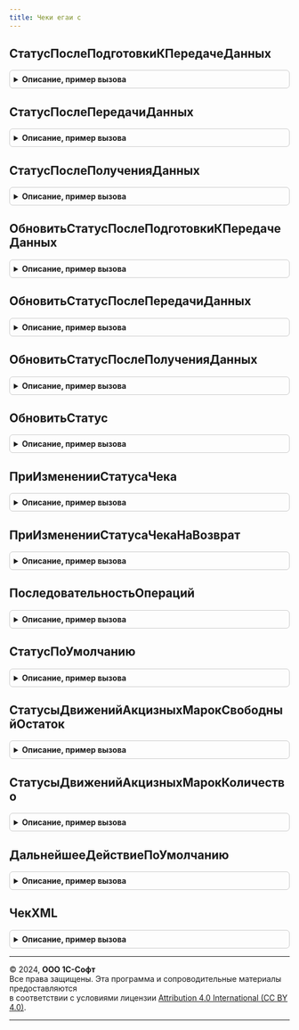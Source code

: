 ```yaml
---
title: Чеки егаи с
---
```



## СтатусПослеПодготовкиКПередачеДанных
<details style="margin: 1em 0; padding: 0.5em; border: 1px solid #ccc; border-radius: 6px;">

<summary style="font-weight: bold; cursor: pointer;">Описание, пример вызова</summary>

```bsl

// Статус после подготовки к передаче данных
//
// Параметры:
//  ДокументСсылка - ДокументСсылка.ЧекЕГАИС - Ссылка на документ
//  Операция - ПеречислениеСсылка.ВидыДокументовЕГАИС - Операция ЕГАИС
//
// Возвращаемое значение:
//  См. РегистрыСведений.СтатусыДокументовЕГАИС.ВозвращаемоеЗначениеДальнейшиеДействияСтатус
Функция СтатусПослеПодготовкиКПередачеДанных(ДокументСсылка, Операция) Экспорт
```

Пример вызова
```bsl
Результат = ЧекиЕГАИС.СтатусПослеПодготовкиКПередачеДанных(ДокументСсылка, Операция) 
```
</details>

## СтатусПослеПередачиДанных
<details style="margin: 1em 0; padding: 0.5em; border: 1px solid #ccc; border-radius: 6px;">

<summary style="font-weight: bold; cursor: pointer;">Описание, пример вызова</summary>

```bsl

// Статус после передачи данных
//
// Параметры:
//  ДокументСсылка - ДокументСсылка.ЧекЕГАИС - Ссылка на документ
//  Операция - ПеречислениеСсылка.ВидыДокументовЕГАИС - Операция ЕГАИС
//  СтатусОбработки - ПеречислениеСсылка.СтатусыОбработкиСообщенийЕГАИС - Статус обработки сообщения
//
// Возвращаемое значение:
//  См. РегистрыСведений.СтатусыДокументовЕГАИС.ВозвращаемоеЗначениеДальнейшиеДействияСтатус
Функция СтатусПослеПередачиДанных(ДокументСсылка, Операция, СтатусОбработки) Экспорт
```

Пример вызова
```bsl
Результат = ЧекиЕГАИС.СтатусПослеПередачиДанных(ДокументСсылка, Операция, СтатусОбработки) 
```
</details>

## СтатусПослеПолученияДанных
<details style="margin: 1em 0; padding: 0.5em; border: 1px solid #ccc; border-radius: 6px;">

<summary style="font-weight: bold; cursor: pointer;">Описание, пример вызова</summary>

```bsl

// Статус после получения данных из ЕГАИС.
//
// Параметры:
//  ДокументСсылка - ДокументСсылка.ЧекЕГАИС - Документ, для которого требуется обновить статус.
//  Операция - ПеречислениеСсылка.ВидыДокументовЕГАИС - Операция обмена с ЕГАИС.
//  ДополнительныеПараметры - Неопределено, Структура - со свойствами:
//   * СтатусОбработки - ПеречислениеСсылка.СтатусыОбработкиСообщенийЕГАИС - Статус обработки сообщения.
//   * ОперацияКвитанции - ПеречислениеСсылка.ВидыДокументовЕГАИС - Операция, на которую получена квитанция.
//
// Возвращаемое значение:
//  Неопределено - не требуется
Функция СтатусПослеПолученияДанных(ДокументСсылка, Операция, ДополнительныеПараметры = Неопределено) Экспорт
```

Пример вызова
```bsl
Результат = ЧекиЕГАИС.СтатусПослеПолученияДанных(ДокументСсылка, Операция, ДополнительныеПараметры);
```
</details>

## ОбновитьСтатусПослеПодготовкиКПередачеДанных
<details style="margin: 1em 0; padding: 0.5em; border: 1px solid #ccc; border-radius: 6px;">

<summary style="font-weight: bold; cursor: pointer;">Описание, пример вызова</summary>

```bsl

// Обновить статус после подготовки к передаче данных
//
// Параметры:
//  ДокументСсылка - ДокументСсылка.ЧекЕГАИС - Ссылка на документ
//  Операция - ПеречислениеСсылка.ВидыДокументовЕГАИС - Операция ЕГАИС
//  ДополнительныеПараметры - Неопределено, Структура - со свойствами:
//   * СтатусОбработки - ПеречислениеСсылка.СтатусыОбработкиСообщенийЕГАИС - Статус обработки сообщения.
//   * ОперацияКвитанции - ПеречислениеСсылка.ВидыДокументовЕГАИС - Операция, на которую получена квитанция.
//
// Возвращаемое значение:
//  ПеречислениеСсылка.СтатусыИнформированияЕГАИС - Новый статус.
//
Функция ОбновитьСтатусПослеПодготовкиКПередачеДанных(ДокументСсылка, Операция, ДополнительныеПараметры = Неопределено) Экспорт
```

Пример вызова
```bsl
Результат = ЧекиЕГАИС.ОбновитьСтатусПослеПодготовкиКПередачеДанных(ДокументСсылка, Операция, ДополнительныеПараметры);
```
</details>

## ОбновитьСтатусПослеПередачиДанных
<details style="margin: 1em 0; padding: 0.5em; border: 1px solid #ccc; border-radius: 6px;">

<summary style="font-weight: bold; cursor: pointer;">Описание, пример вызова</summary>

```bsl

// Обновить статус после передачи данных
//
// Параметры:
//  ДокументСсылка - ДокументСсылка.ЧекЕГАИС - Ссылка на документ
//  Операция - ПеречислениеСсылка.ВидыДокументовЕГАИС - Операция ЕГАИС
//  СтатусОбработки - ПеречислениеСсылка.СтатусыОбработкиСообщенийЕГАИС - Статус обработки сообщения
//  ДополнительныеПараметры - Неопределено, Структура - со свойствами:
//   * СтатусОбработки - ПеречислениеСсылка.СтатусыОбработкиСообщенийЕГАИС - Статус обработки сообщения.
//   * ОперацияКвитанции - ПеречислениеСсылка.ВидыДокументовЕГАИС - Операция, на которую получена квитанция.
//
// Возвращаемое значение:
//  ПеречислениеСсылка.СтатусыИнформированияЕГАИС - Новый статус.
//
Функция ОбновитьСтатусПослеПередачиДанных(ДокументСсылка, Операция, СтатусОбработки, ДополнительныеПараметры = Неопределено) Экспорт
```

Пример вызова
```bsl
Результат = ЧекиЕГАИС.ОбновитьСтатусПослеПередачиДанных(ДокументСсылка, Операция, СтатусОбработки, ДополнительныеПараметры);
```
</details>

## ОбновитьСтатусПослеПолученияДанных
<details style="margin: 1em 0; padding: 0.5em; border: 1px solid #ccc; border-radius: 6px;">

<summary style="font-weight: bold; cursor: pointer;">Описание, пример вызова</summary>

```bsl

// Обновить статус после получения данных из ЕГАИС.
//
// Параметры:
//  ДокументСсылка - ДокументСсылка.ЧекЕГАИС - Документ, для которого требуется обновить статус.
//  Операция - ПеречислениеСсылка.ВидыДокументовЕГАИС - Операция обмена с ЕГАИС.
//  ДополнительныеПараметры - Неопределено, Структура - со свойствами:
//   * СтатусОбработки - ПеречислениеСсылка.СтатусыОбработкиСообщенийЕГАИС - Статус обработки сообщения.
//   * ОперацияКвитанции - ПеречислениеСсылка.ВидыДокументовЕГАИС - Операция, на которую получена квитанция.
//
// Возвращаемое значение:
//  ПеречислениеСсылка.СтатусыИнформированияЕГАИС - Новый статус.
//
Функция ОбновитьСтатусПослеПолученияДанных(ДокументСсылка, Операция, ДополнительныеПараметры = Неопределено) Экспорт
```

Пример вызова
```bsl
Результат = ЧекиЕГАИС.ОбновитьСтатусПослеПолученияДанных(ДокументСсылка, Операция, ДополнительныеПараметры);
```
</details>

## ОбновитьСтатус
<details style="margin: 1em 0; padding: 0.5em; border: 1px solid #ccc; border-radius: 6px;">

<summary style="font-weight: bold; cursor: pointer;">Описание, пример вызова</summary>

```bsl

// Изменяет и возвращает статус документа ЕГАИС.
//
// Параметры:
//  ДокументСсылка - ДокументСсылка.ЧекЕГАИС - Документ ЕГАИС.
//  ПараметрыОбновления - Структура - со свойствами:
//   * НовыйСтатус - ПеречислениеСсылка.СтатусыИнформированияЕГАИС - Новый статус.
//   * ДальнейшееДействие1 - ПеречислениеСсылка.ДальнейшиеДействияПоВзаимодействиюЕГАИС - Дальнейшее действие 1.
//   * ДальнейшееДействие2 - ПеречислениеСсылка.ДальнейшиеДействияПоВзаимодействиюЕГАИС - Дальнейшее действие 2.
//   * ДальнейшееДействие3 - ПеречислениеСсылка.ДальнейшиеДействияПоВзаимодействиюЕГАИС - Дальнейшее действие 3.
//  ДополнительныеПараметры - Неопределено, Структура - со свойствами:
//   * СтатусОбработки - ПеречислениеСсылка.СтатусыОбработкиСообщенийЕГАИС - Статус обработки сообщения.
//   * ОперацияКвитанции - ПеречислениеСсылка.ВидыДокументовЕГАИС - Операция, на которую получена квитанция.
// Возвращаемое значение:
//  ПеречислениеСсылка.СтатусыИнформированияЕГАИС - новый статус документа ЕГАИС.
Функция ОбновитьСтатус(ДокументСсылка, ПараметрыОбновления, ДополнительныеПараметры) Экспорт
```

Пример вызова
```bsl
Результат = ЧекиЕГАИС.ОбновитьСтатус(ДокументСсылка, ПараметрыОбновления, ДополнительныеПараметры) 
```
</details>

## ПриИзмененииСтатусаЧека
<details style="margin: 1em 0; padding: 0.5em; border: 1px solid #ccc; border-radius: 6px;">

<summary style="font-weight: bold; cursor: pointer;">Описание, пример вызова</summary>

```bsl

// Обработчик изменения статуса документа.
//
// Параметры:
//  ДокументСсылка - ДокументСсылка.АктПостановкиНаБалансЕГАИС - Документ.
//  ПредыдущийСтатус - ПеречислениеСсылка.СтатусыОбработкиАктаПостановкиНаБалансЕГАИС - Предыдущий статус.
//  НовыйСтатус - ПеречислениеСсылка.СтатусыОбработкиАктаПостановкиНаБалансЕГАИС - Предыдущий статус.
//  ПараметрыОбновленияСтатуса - Структура - см. функцию ОбменДаннымиЕГАИС.ПараметрыОбновленияСтатуса().
//
Процедура ПриИзмененииСтатусаЧека(ДокументСсылка, ПредыдущийСтатус, НовыйСтатус, ПараметрыОбновленияСтатуса) Экспорт
```

Пример вызова
```bsl
ЧекиЕГАИС.ПриИзмененииСтатусаЧека(ДокументСсылка, ПредыдущийСтатус, НовыйСтатус, ПараметрыОбновленияСтатуса) 
```
</details>

## ПриИзмененииСтатусаЧекаНаВозврат
<details style="margin: 1em 0; padding: 0.5em; border: 1px solid #ccc; border-radius: 6px;">

<summary style="font-weight: bold; cursor: pointer;">Описание, пример вызова</summary>

```bsl

// Обработчик изменения статуса документа.
//
// Параметры:
//  ДокументСсылка - ДокументСсылка.АктПостановкиНаБалансЕГАИС - Документ.
//  ПредыдущийСтатус - ПеречислениеСсылка.СтатусыОбработкиАктаПостановкиНаБалансЕГАИС - Предыдущий статус.
//  НовыйСтатус - ПеречислениеСсылка.СтатусыОбработкиАктаПостановкиНаБалансЕГАИС - Предыдущий статус.
//  ПараметрыОбновленияСтатуса - Структура - см. функцию ОбменДаннымиЕГАИС.ПараметрыОбновленияСтатуса().
//
Процедура ПриИзмененииСтатусаЧекаНаВозврат(ДокументСсылка, ПредыдущийСтатус, НовыйСтатус, ПараметрыОбновленияСтатуса) Экспорт
```

Пример вызова
```bsl
ЧекиЕГАИС.ПриИзмененииСтатусаЧекаНаВозврат(ДокументСсылка, ПредыдущийСтатус, НовыйСтатус, ПараметрыОбновленияСтатуса) 
```
</details>

## ПоследовательностьОпераций
<details style="margin: 1em 0; padding: 0.5em; border: 1px solid #ccc; border-radius: 6px;">

<summary style="font-weight: bold; cursor: pointer;">Описание, пример вызова</summary>

```bsl

// Получить последовательность операций в течении жизненного цикла документа.
//
// Параметры:
//  ДокументСсылка - ДокументСсылка.ЧекЕГАИС - Документ, для которого требуется обновить статус.
//
// Возвращаемое значение:
//  ТаблицаЗначений - см. функцию ОбменДаннымиЕГАИС.ПустаяТаблицаПоследовательностьОпераций().
//
Функция ПоследовательностьОпераций(ДокументСсылка) Экспорт
```

Пример вызова
```bsl
Результат = ЧекиЕГАИС.ПоследовательностьОпераций(ДокументСсылка) 
```
</details>

## СтатусПоУмолчанию
<details style="margin: 1em 0; padding: 0.5em; border: 1px solid #ccc; border-radius: 6px;">

<summary style="font-weight: bold; cursor: pointer;">Описание, пример вызова</summary>

```bsl

// Возвращает статус по умолчанию.
//
// Возвращаемое значение:
//  ПеречислениеСсылка.СтатусыИнформированияЕГАИС - Статус по-умолчанию.
//
Функция СтатусПоУмолчанию() Экспорт
```

Пример вызова
```bsl
Результат = ЧекиЕГАИС.СтатусПоУмолчанию() 
```
</details>

## СтатусыДвиженийАкцизныхМарокСвободныйОстаток
<details style="margin: 1em 0; padding: 0.5em; border: 1px solid #ccc; border-radius: 6px;">

<summary style="font-weight: bold; cursor: pointer;">Описание, пример вызова</summary>

```bsl

// Возвращает статусы движений.
//
// Возвращаемое значение:
//  Массив Из ПеречислениеСсылка.СтатусыИнформированияЕГАИС - Статусы.
//
Функция СтатусыДвиженийАкцизныхМарокСвободныйОстаток() Экспорт
```

Пример вызова
```bsl
Результат = ЧекиЕГАИС.СтатусыДвиженийАкцизныхМарокСвободныйОстаток() 
```
</details>

## СтатусыДвиженийАкцизныхМарокКоличество
<details style="margin: 1em 0; padding: 0.5em; border: 1px solid #ccc; border-radius: 6px;">

<summary style="font-weight: bold; cursor: pointer;">Описание, пример вызова</summary>

```bsl

// Возвращает статусы движений.
//
// Возвращаемое значение:
//  Массив Из ПеречислениеСсылка.СтатусыИнформированияЕГАИС - Статусы.
//
Функция СтатусыДвиженийАкцизныхМарокКоличество() Экспорт
```

Пример вызова
```bsl
Результат = ЧекиЕГАИС.СтатусыДвиженийАкцизныхМарокКоличество() 
```
</details>

## ДальнейшееДействиеПоУмолчанию
<details style="margin: 1em 0; padding: 0.5em; border: 1px solid #ccc; border-radius: 6px;">

<summary style="font-weight: bold; cursor: pointer;">Описание, пример вызова</summary>

```bsl

// Возвращает дальнейшее действие по умолчанию.
//
// Возвращаемое значение:
//  ПеречислениеСсылка.ДальнейшиеДействияПоВзаимодействиюЕГАИС - Дальнейшее действие по-умолчанию.
//
Функция ДальнейшееДействиеПоУмолчанию() Экспорт
```

Пример вызова
```bsl
Результат = ЧекиЕГАИС.ДальнейшееДействиеПоУмолчанию() 
```
</details>

## ЧекXML
<details style="margin: 1em 0; padding: 0.5em; border: 1px solid #ccc; border-radius: 6px;">

<summary style="font-weight: bold; cursor: pointer;">Описание, пример вызова</summary>

```bsl

Функция ЧекXML(ДокументСсылка, РезультатыЗапроса, МенеджерВременныхТаблиц, Операция = Неопределено) Экспорт
```

Пример вызова
```bsl
Результат = ЧекиЕГАИС.ЧекXML(ДокументСсылка, РезультатыЗапроса, МенеджерВременныхТаблиц, Операция);
```
</details>

---

© 2024, **ООО 1С-Софт**  
Все права защищены. Эта программа и сопроводительные материалы предоставляются  
в соответствии с условиями лицензии [Attribution 4.0 International (CC BY 4.0)](https://creativecommons.org/licenses/by/4.0/legalcode).

---

